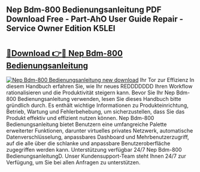 ## Nep Bdm-800 Bedienungsanleitung PDF Download Free - Part-AhO User Guide Repair - Service Owner Edition K5LEl

# <h2><a href="http://df24yyv.blite.top/?on=Nep+Bdm-800+Bedienungsanleitung">🔗Download 👉🔴 Nep Bdm-800 Bedienungsanleitung</a></h2>

[![Nep Bdm-800 Bedienungsanleitung new download](https://i.imgur.com/lujVjoI.png)](http://df24yyv.blite.top/?on=Nep+Bdm-800+Bedienungsanleitung)
Ihr Tor zur Effizienz In diesem Handbuch erfahren Sie, wie Ihr neues REDDDDDDD Ihren Workflow rationalisieren und die Produktivität steigern kann. Bevor Sie Ihr Nep Bdm-800 Bedienungsanleitung verwenden, lesen Sie dieses Handbuch bitte gründlich durch. Es enthält wichtige Informationen zu Produkteinrichtung, Betrieb, Wartung und Fehlerbehebung, um sicherzustellen, dass Sie das Produkt effektiv und effizient nutzen können. Nep Bdm-800 Bedienungsanleitung bietet Benutzern eine umfangreiche Palette erweiterter Funktionen, darunter virtuelles privates Netzwerk, automatische Datenverschlüsselung, anpassbares Dashboard und Mehrbenutzerzugriff, auf die alle über die schlanke und anpassbare Benutzeroberfläche zugegriffen werden kann. Unterstützung verfügbar 24/7 Nep Bdm-800 BedienungsanleitungD. Unser Kundensupport-Team steht Ihnen 24/7 zur Verfügung, um Sie bei allen Anfragen zu unterstützen.
